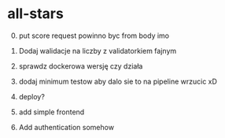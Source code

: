 # all-stars
0. put score request powinno byc from body imo
1. Dodaj walidacje na liczby z validatorkiem fajnym
1. sprawdz dockerowa wersję czy działa
3. dodaj minimum testow aby dalo sie to na pipeline wrzucic xD


4. deploy?
5. add simple frontend
6. Add authentication somehow